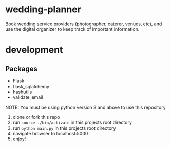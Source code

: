 # wedding-planner
Book wedding service providers (photographer, caterer, venues, etc), and use the digital organizer to keep track of important information.

# development
## Packages
  - Flask
  - flask_sqlalchemy
  - hashutils
  - validate_email

NOTE: You must be using python version 3 and above to use this repository
1. clone or fork this repo
3. run `source ./bin/activate` in this projects root directory
2. run `python main.py` in this projects root directory
3. navigate browser to localhost:5000
4. enjoy!
